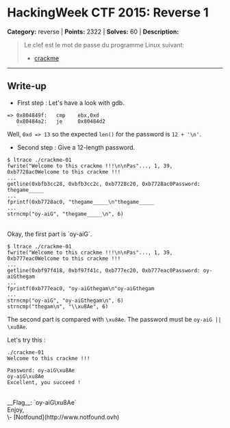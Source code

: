 # HackingWeek CTF 2015: Reverse 1

**Category:** reverse |
**Points:** 2322 |
**Solves:** 60 |
**Description:**


> Le clef est le mot de passe du programme Linux suivant:
> 
> * [crackme](http://hackingweek.fr/media/Aa0eiHuu/crackme-01)

___

## Write-up

* First step : Let's have a look with gdb.
```
=> 0x804849f:   cmp    ebx,0xd
   0x80484a2:   je     0x80484d2
```

Well, `0xd => 13` so the expected `len()` for the password is `12 + '\n'`.

* Second step : Give a 12-length password.

```
$ ltrace ./crackme-01
fwrite("Welcome to this crackme !!!\n\nPas"..., 1, 39, 0xb7728ac0Welcome to this crackme !!!
...
getline(0xbfb3cc28, 0xbfb3cc2c, 0xb7728c20, 0xb7728ac0Password: thegame_____
...
fprintf(0xb7728ac0, "thegame_____\n"thegame_____
...
strncmp("oy-aiG", "thegame_____\n", 6)
```
<br>
Okay, the first part is `oy-aiG`.

```
$ ltrace ./crackme-01 
fwrite("Welcome to this crackme !!!\n\nPas"..., 1, 39, 0xb777eac0Welcome to this crackme !!!
...
getline(0xbf97f418, 0xbf97f41c, 0xb777ec20, 0xb777eac0Password: oy-aiGthegam
...
fprintf(0xb777eac0, "oy-aiGthegam\n"oy-aiGthegam
...
strncmp("oy-aiG", "oy-aiGthegam\n", 6)
strncmp("thegam\n", "\\xu8Ae", 6)
```

The second part is compared with `\xu8Ae`.
The password must be `oy-aiG || \xu8Ae`.

Let's try this :

```
./crackme-01 
Welcome to this crackme !!!

Password: oy-aiG\xu8Ae
oy-aiG\xu8Ae
Excellent, you succeed !
```
<br>
__Flag__: `oy-aiG\xu8Ae`
<br>
Enjoy,<br>
\- [Notfound](http://www.notfound.ovh)
